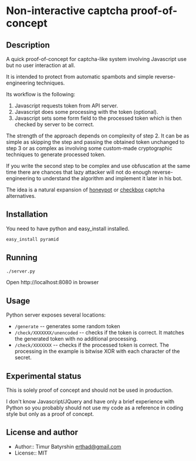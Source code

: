 # Non-interactive captcha proof-of-concept

## Description

A quick proof-of-concept for captcha-like system involving Javascript use but no user interaction at all.

It is intended to protect from automatic spambots and simple reverse-engineering techniques.

Its workflow is the following:
 1. Javascript requests token from API server.
 2. Javascript does some processing with the token (optional).
 3. Javascript sets some form field to the processed token which is then checked by server to be correct.

The strength of the approach depends on complexity of step 2.
It can be as simple as skipping the step and passing the obtained token unchanged to step 3 or as complex
as involving some custom-made cryptographic techniques to generate processed token.

If you write the second step to be complex and use obfuscation at the same time there are chances that
lazy attacker will not do enough reverse-engineering to understand the algorithm and implement it later in his bot.

The idea is a natural expansion of [honeypot](http://haacked.com/archive/2007/09/11/honeypot-captcha.aspx) or
[checkbox](http://uxmovement.com/forms/captchas-vs-spambots-why-the-checkbox-captcha-wins/) captcha alternatives.


## Installation

You need to have python and easy_install installed.
```bash
easy_install pyramid
```

## Running

```bash
./server.py
```

Open http://localhost:8080 in browser

## Usage

Python server exposes several locations:

* `/generate` -- generates some random token
* `/check/XXXXXXX/unencoded` -- checks if the token is correct. It matches the generated token with no additional processing.
* `/check/XXXXXXX` -- checks if the processed token is correct. The processing in the example is bitwise XOR with each character of the secret.

## Experimental status

This is solely proof of concept and should not be used in production.

I don't know Javascript/JQuery and have only a brief experience with Python so you probably should
not use my code as a reference in coding style but only as a proof of concept.

## License and author

* Author:: Timur Batyrshin <erthad@gmail.com>
* License:: MIT
